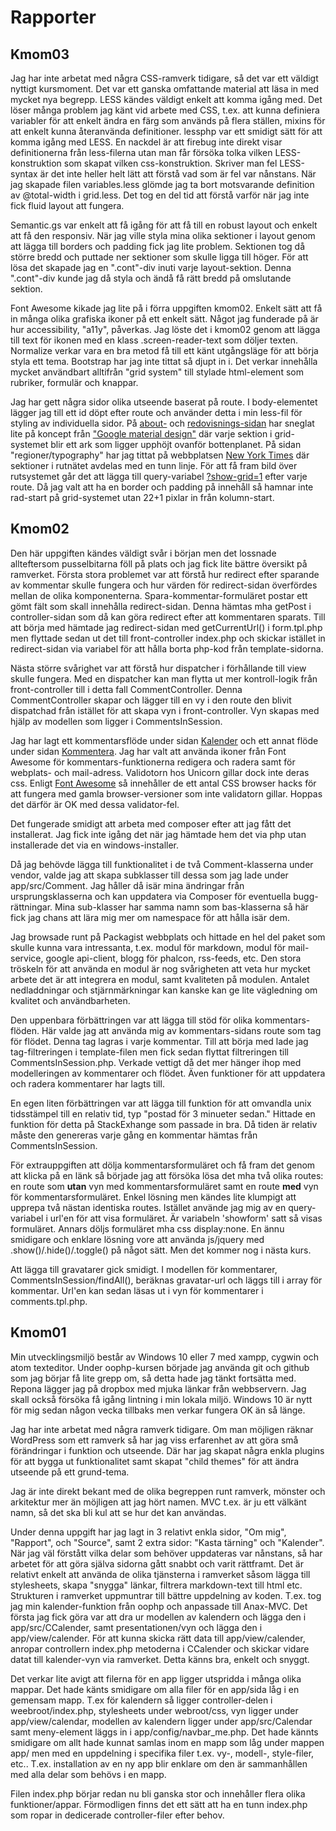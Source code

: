 # Rapporter

## Kmom03

Jag har inte arbetat med några CSS-ramverk tidigare, så det var ett väldigt nyttigt kursmoment. Det var ett ganska omfattande material att läsa in med mycket nya begrepp. LESS kändes väldigt enkelt att komma igång med. Det löser många problem jag känt vid arbete med CSS, t.ex. att kunna definiera variabler för att enkelt ändra en färg som används på flera ställen, mixins för att enkelt kunna återanvända definitioner. lessphp var ett smidigt sätt för att komma igång med LESS. En nackdel är att firebug inte direkt visar definitionerna från less-filerna utan man får försöka tolka vilken LESS-konstruktion som skapat vilken css-konstruktion. Skriver man fel LESS-syntax är det inte heller helt lätt att förstå vad som är fel var nånstans. När jag skapade filen variables.less glömde jag ta bort motsvarande definition av @total-width i grid.less. Det tog en del tid att förstå varför när jag inte fick fluid layout att fungera.

Semantic.gs var enkelt att få igång för att få till en robust layout och enkelt att få den responsiv. När jag ville styla mina olika sektioner i layout genom att lägga till borders och padding fick jag lite problem. Sektionen tog då större bredd och puttade ner sektioner som skulle ligga till höger. För att lösa det skapade jag en ".cont"-div inuti varje layout-sektion. Denna ".cont"-div kunde jag då styla och ändå få rätt bredd på omslutande sektion.

Font Awesome kikade jag lite på i förra uppgiften kmom02. Enkelt sätt att få in många olika grafiska ikoner på ett enkelt sätt. Något jag funderade på är hur accessibility, "a11y", påverkas. Jag löste det i kmom02 genom att lägga till text för ikonen med en klass .screen-reader-text som döljer texten. Normalize verkar vara en bra metod få till ett känt utgångsläge för att börja styla ett tema. Bootstrap har jag inte tittat så djupt in i. Det verkar innehålla mycket användbart alltifrån "grid system" till stylade html-element som rubriker, formulär och knappar.

Jag har gett några sidor olika utseende baserat på route. I body-elementet lägger jag till ett id döpt efter route och använder detta i min less-fil för styling av individuella sidor. På [about-](about) och [redovisnings-sidan](redovisning) har sneglat lite på koncept  från ["Google material design"](https://www.google.com/design/spec/material-design/introduction.html) där varje sektion i grid-systemet blir ett ark som ligger upphöjt ovanför bottenplanet. På sidan "regioner/typography" har jag tittat på webbplatsen [New York Times](http://www.nytimes.com/) där sektioner i rutnätet avdelas med en tunn linje. För att få fram bild över rutsystemet går det att lägga till query-variabel [?show-grid=1](?show-grid=1) efter varje route. Då jag valt att ha en border och padding på innehåll så hamnar inte rad-start på grid-systemet utan 22+1 pixlar in från kolumn-start.

## Kmom02

Den här uppgiften kändes väldigt svår i början men det lossnade allteftersom pusselbitarna föll på plats och jag fick lite bättre översikt på ramverket. Första stora problemet var att förstå hur redirect efter sparande av kommentar skulle fungera och hur värden för redirect-sidan överfördes mellan de olika komponenterna. Spara-kommentar-formuläret postar ett gömt fält som skall innehålla redirect-sidan. Denna hämtas mha getPost i controller-sidan som då kan göra redirect efter att kommentaren sparats. Till att börja med hämtade jag redirect-sidan med getCurrentUrl() i form.tpl.php men flyttade sedan ut det till front-controller index.php och skickar istället in redirect-sidan via variabel för att hålla borta php-kod från template-sidorna.

Nästa större svårighet var att förstå hur dispatcher i förhållande till view skulle fungera. Med en dispatcher kan man flytta ut mer kontroll-logik från front-controller till i detta fall CommentController. Denna CommentController skapar och lägger till en vy i den route den blivit dispatchad från istället för att skapa vyn i front-controller. Vyn skapas med hjälp av modellen som ligger i CommentsInSession.

Jag har lagt ett kommentarsflöde under sidan [Kalender](calendar) och ett annat flöde under sidan [Kommentera](comment-2). Jag har valt att använda ikoner från Font Awesome för kommentars-funktionerna redigera och radera samt för webplats- och mail-adress. Validotorn hos Unicorn gillar dock inte deras css. Enligt [Font Awesome](https://fortawesome.github.io/Font-Awesome/get-started/) så innehåller de ett antal CSS browser hacks för att fungera med gamla browser-versioner som inte validatorn gillar. Hoppas det därför är OK med dessa validator-fel.

Det fungerade smidigt att arbeta med composer efter att jag fått det installerat. Jag fick inte igång det när jag hämtade hem det via php utan installerade det via en windows-installer.

Då jag behövde lägga till funktionalitet i de två Comment-klasserna under vendor, valde jag att skapa subklasser till dessa som jag lade under app/src/Comment. Jag håller då isär mina ändringar från ursprungsklasserna och kan uppdatera via Composer för eventuella bugg-rättningar. Mina sub-klasser har samma namn som bas-klasserna så här fick jag chans att lära mig mer om namespace för att hålla isär dem.

Jag browsade runt på Packagist webbplats och hittade en hel del paket som skulle kunna vara intressanta, t.ex. modul för markdown, modul för mail-service, google api-client, blogg för phalcon, rss-feeds, etc. Den stora tröskeln för att använda en modul är nog svårigheten att veta hur mycket arbete det är att integrera en modul, samt kvaliteten på modulen. Antalet nedladdningar och stjärnmärkningar kan kanske kan ge lite vägledning om kvalitet och användbarheten.

Den uppenbara förbättringen var att lägga till stöd för olika kommentars-flöden. Här valde jag att använda mig av kommentars-sidans route som tag för flödet. Denna tag lagras i varje kommentar. Till att börja med lade jag tag-filtreringen i template-filen men fick sedan flyttat filtreringen till CommentsInSession.php. Verkade vettigt då det mer hänger ihop med modelleringen av kommentarer och flödet. Även funktioner för att uppdatera och radera kommentarer har lagts till.

En egen liten förbättringen var att lägga till funktion för att omvandla unix tidsstämpel till en relativ tid, typ "postad för 3 minueter sedan." Hittade en funktion för detta på StackExhange som passade in bra. Då tiden är relativ måste den genereras varje gång en kommentar hämtas från CommentsInSession.

För extrauppgiften att dölja kommentarsformuläret och få fram det genom att klicka på en länk så började jag  att försöka lösa det mha två olika routes: en route som **utan** vyn med kommentarsformuläret samt en route **med** vyn för kommentarsformuläret. Enkel lösning men kändes lite klumpigt att upprepa två nästan identiska routes. Istället använde jag mig av en query-variabel i url'en för att visa formuläret. Är variabeln 'showform' satt så visas formuläret. Annars döljs formuläret mha css display:none. En ännu smidigare och enklare lösning vore att använda js/jquery med .show()/.hide()/.toggle() på något sätt. Men det kommer nog i nästa kurs.

Att lägga till gravatarer gick smidigt. I modellen för kommentarer, CommentsInSession/findAll(), beräknas gravatar-url och läggs till i array för kommentar. Url'en kan sedan läsas ut i vyn för kommentarer i comments.tpl.php.

## Kmom01

Min utvecklingsmiljö består av Windows 10 eller 7 med xampp, cygwin och atom texteditor. Under oophp-kursen började jag använda git och github som jag börjar få lite grepp om, så detta hade jag tänkt fortsätta med. Repona lägger jag på dropbox med mjuka länkar från webbservern. Jag skall också försöka få igång lintning i min lokala miljö. Windows 10 är nytt för mig sedan någon vecka tillbaks men verkar fungera OK än så länge.  

Jag har inte arbetat med några ramverk tidigare. Om man möjligen räknar WordPress som ett ramverk så har jag viss erfarenhet av att göra små förändringar i funktion och utseende. Där har jag skapat några enkla plugins för att bygga ut funktionalitet samt skapat "child themes" för att ändra utseende på ett grund-tema.

Jag är inte direkt bekant med de olika begreppen runt ramverk, mönster och arkitektur mer än möjligen att jag hört namen. MVC t.ex. är ju ett välkänt namn, så det ska bli kul att se hur det kan användas.

Under denna uppgift har jag lagt in 3 relativt enkla sidor, "Om mig", "Rapport", och "Source", samt 2 extra sidor: "Kasta tärning" och "Kalender". När jag väl förstått vilka delar som behöver uppdateras var nånstans, så har arbetet för att göra själva sidorna gått snabbt och varit rättframt. Det är relativt enkelt att använda de olika tjänsterna i ramverket såsom lägga till stylesheets, skapa "snygga" länkar, filtrera markdown-text till html etc. Strukturen i ramverket uppmuntrar till bättre uppdelning av koden. T.ex. tog jag min kalender-funktion från oophp och anpassade till Anax-MVC. Det första jag fick göra var att dra ur modellen av kalendern och lägga den i app/src/CCalender, samt presentationen/vyn och lägga den i app/view/calender. För att kunna skicka rätt data till app/view/calender, anropar controllern index.php metoderna i CCalender och skickar vidare datat till kalender-vyn via ramverket. Detta känns bra, enkelt och snyggt.

Det verkar lite avigt att filerna för en app ligger utspridda i många olika mappar. Det hade känts smidigare om alla filer för en app/sida låg i en gemensam mapp. T.ex för kalendern så ligger controller-delen i weebroot/index.php, stylesheets under webroot/css, vyn ligger under app/view/calendar, modellen av kalendern ligger under app/src/Calendar samt meny-element läggs in i app/config/navbar_me.php. Det hade kännts smidigare om allt hade kunnat samlas inom en mapp som låg under mappen app/ men med en uppdelning i specifika filer t.ex. vy-, modell-, style-filer, etc.. T.ex. installation av en ny app blir enklare om den är sammanhållen med alla delar som behövs i en mapp.

Filen index.php börjar redan nu bli ganska stor och innehåller flera olika funktioner/appar. Förmodligen finns det ett sätt att ha en tunn index.php som ropar in dedicerade controller-filer efter behov.
